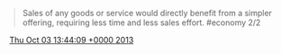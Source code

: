 > Sales of any goods or service would directly benefit from a simpler offering, requiring less time and less sales effort\. \#economy 2/2

<img src="../../media/tweet.ico" width="12" /> [Thu Oct 03 13:44:09 +0000 2013](https://twitter.com/DromerDenker/status/385762195235414016)